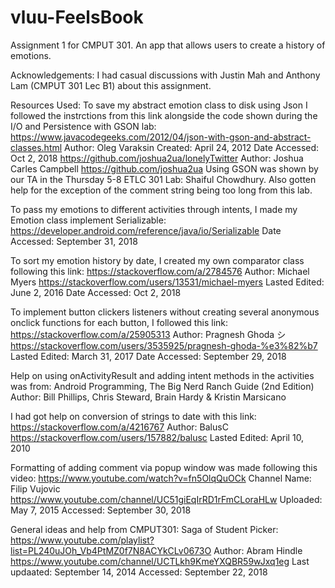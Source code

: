 # vluu-FeelsBook
Assignment 1 for CMPUT 301. An app that allows users to create a history of emotions.

Acknowledgements: I had casual discussions with Justin Mah and Anthony Lam (CMPUT 301 Lec B1) about this assignment.

Resources Used: 
To save my abstract emotion class to disk using Json I followed the instrctions from this link alongside the code shown during the I/O and Persistence with GSON lab: 
https://www.javacodegeeks.com/2012/04/json-with-gson-and-abstract-classes.html
Author: Oleg Varaksin 
Created: April 24, 2012
Date Accessed: Oct 2, 2018
https://github.com/joshua2ua/lonelyTwitter
Author: Joshua Carles Campbell https://github.com/joshua2ua
Using GSON was shown by our TA in the Thursday 5-8 ETLC 301 Lab: Shaiful Chowdhury. Also gotten help for the exception of the comment string being too long from this lab.

To pass my emotions to different activities through intents, I made my Emotion class implement Serializable:
https://developer.android.com/reference/java/io/Serializable
Date Accessed: September 31, 2018

To sort my emotion history by date, I created my own comparator class following this link:
https://stackoverflow.com/a/2784576
Author: Michael Myers https://stackoverflow.com/users/13531/michael-myers
Lasted Edited: June 2, 2016
Date Accessed: Oct 2, 2018

To implement button clickers listeners without creating several anonymous onclick functions for each button, I followed this link: https://stackoverflow.com/a/25905313
Author: Pragnesh Ghoda シ https://stackoverflow.com/users/3535925/pragnesh-ghoda-%e3%82%b7
Lasted Edited: March 31, 2017 
Date Accessed: September 29, 2018

Help on using onActivityResult and adding intent methods in the activities was from: 
Android Programming, The Big Nerd Ranch Guide (2nd Edition)
Author: Bill Phillips, Chris Steward, Brain Hardy & Kristin Marsicano

I had got help on conversion of strings to date with this link:
https://stackoverflow.com/a/4216767
Author: BalusC https://stackoverflow.com/users/157882/balusc
Lasted Edited: April 10, 2010

Formatting of adding comment via popup window was made following this video:
https://www.youtube.com/watch?v=fn5OlqQuOCk
Channel Name: Filip Vujovic https://www.youtube.com/channel/UC51giEqIrRD1rFmCLoraHLw
Uploaded: May 7, 2015
Accessed: September 30, 2018

General ideas and help from CMPUT301: Saga of Student Picker:
https://www.youtube.com/playlist?list=PL240uJOh_Vb4PtMZ0f7N8ACYkCLv0673O
Author: Abram Hindle https://www.youtube.com/channel/UCTLkh9KmeYXQBR59wJxq1eg
Last updaated: September 14, 2014
Accessed: September 22, 2018
